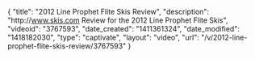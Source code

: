 {
    "title": "2012 Line Prophet Flite Skis Review",
    "description": "http:\/\/www.skis.com Review for the 2012 Line Prophet Flite Skis",
    "videoid": "3767593",
    "date_created": "1411361324",
    "date_modified": "1418182030",
    "type": "captivate",
    "layout": "video",
    "url": "\/v\/2012-line-prophet-flite-skis-review\/3767593"
}